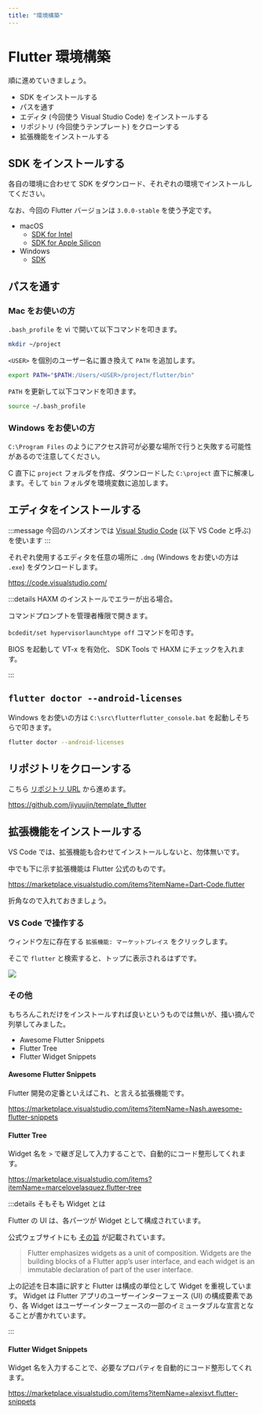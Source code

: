 ```yaml
---
title: "環境構築"
---
```


# Flutter 環境構築

順に進めていきましょう。

- SDK をインストールする
- パスを通す
- エディタ (今回使う Visual Studio Code) をインストールする
- リポジトリ (今回使うテンプレート) をクローンする
- 拡張機能をインストールする

## SDK をインストールする

各自の環境に合わせて SDK をダウンロード、それぞれの環境でインストールしてください。

なお、今回の Flutter バージョンは `3.0.0-stable` を使う予定です。

- macOS
   - [SDK for Intel](https://storage.googleapis.com/flutter_infra_release/releases/stable/macos/flutter_macos_3.0.0-stable.zip)
   - [SDK for Apple Silicon](https://storage.googleapis.com/flutter_infra_release/releases/stable/macos/flutter_macos_arm64_3.0.0-stable.zip)
- Windows
   - [SDK](https://storage.googleapis.com/flutter_infra_release/releases/stable/windows/flutter_windows_3.0.0-stable.zip)

## パスを通す

### Mac をお使いの方

`.bash_profile` を vi で開いて以下コマンドを叩きます。

```bash
mkdir ~/project
```

`<USER>` を個別のユーザー名に置き換えて `PATH` を追加します。

```bash
export PATH="$PATH:/Users/<USER>/project/flutter/bin"
```

`PATH` を更新して以下コマンドを叩きます。

```bash
source ~/.bash_profile
```

### Windows をお使いの方

`C:\Program Files` のようにアクセス許可が必要な場所で行うと失敗する可能性があるので注意してください。

C 直下に `project` フォルダを作成、ダウンロードした `C:\project` 直下に解凍します。そして `bin` フォルダを環境変数に追加します。

## エディタをインストールする

:::message
今回のハンズオンでは [Visual Studio Code](https://code.visualstudio.com/) (以下 VS Code と呼ぶ) を使います
:::

それぞれ使用するエディタを任意の場所に `.dmg` (Windows をお使いの方は `.exe`) をダウンロードします。

https://code.visualstudio.com/

:::details HAXM のインストールでエラーが出る場合。

コマンドプロンプトを管理者権限で開きます。

`bcdedit/set hypervisorlaunchtype off` コマンドを叩きす。

BIOS を起動して VT-x を有効化、 SDK Tools で HAXM にチェックを入れます。

:::

## `flutter doctor --android-licenses`

Windows をお使いの方は `C:\src\flutterflutter_console.bat` を起動しそちらで叩きます。

```bash
flutter doctor --android-licenses
```

## リポジトリをクローンする

こちら [リポジトリ URL](https://gitpod.io/#https://github.com/jiyuujin/template_flutter) から進めます。

https://github.com/jiyuujin/template_flutter

## 拡張機能をインストールする

VS Code では、拡張機能も合わせてインストールしないと、勿体無いです。

中でも下に示す拡張機能は Flutter 公式のものです。

https://marketplace.visualstudio.com/items?itemName=Dart-Code.flutter

折角なので入れておきましょう。

### VS Code で操作する

ウィンドウ左に存在する `拡張機能: マーケットプレイス` をクリックします。

そこで `flutter` と検索すると、トップに表示されるはずです。

![](https://i.imgur.com/PtREPPQ.png)

### その他

もちろんこれだけをインストールすれば良いというものでは無いが、掻い摘んで列挙してみました。

- Awesome Flutter Snippets
- Flutter Tree
- Flutter Widget Snippets

#### Awesome Flutter Snippets

Flutter 開発の定番といえばこれ、と言える拡張機能です。

https://marketplace.visualstudio.com/items?itemName=Nash.awesome-flutter-snippets

#### Flutter Tree

Widget 名を `>` で継ぎ足して入力することで、自動的にコード整形してくれます。

https://marketplace.visualstudio.com/items?itemName=marcelovelasquez.flutter-tree

:::details そもそも Widget とは

Flutter の UI は、各パーツが Widget として構成されています。

公式ウェブサイトにも [その旨](https://docs.flutter.dev/resources/architectural-overview#widgets) が記載されています。

> Flutter emphasizes widgets as a unit of composition. Widgets are the building blocks of a Flutter app’s user interface, and each widget is an immutable declaration of part of the user interface.

上の記述を日本語に訳すと Flutter は構成の単位として Widget を重視しています。 Widget は Flutter アプリのユーザーインターフェース (UI) の構成要素であり、各 Widget はユーザーインターフェースの一部のイミュータブルな宣言となることが書かれています。

:::

#### Flutter Widget Snippets

Widget 名を入力することで、必要なプロパティを自動的にコード整形してくれます。

https://marketplace.visualstudio.com/items?itemName=alexisvt.flutter-snippets
